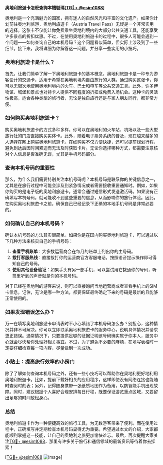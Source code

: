 **奥地利旅遊卡怎麽查詢本機號碼[[TG💪+ @esim1088](https://t.me/s/esim1088)]**

奥地利是一个充满魅力的国家，拥有迷人的自然风光和丰富的文化遗产。如果你计划前往奥地利旅游，奥地利旅遊卡（Austria Travel Pass）无疑是一个非常实用的选择。这张卡不仅能让你免费乘坐奥地利境内的大部分公共交通工具，还能享受许多景点的折扣优惠。不过，在使用奥地利旅遊卡的过程中，很多人可能会遇到一个问题——如何查询自己的本机号码？这个问题看似简单，但实际上涉及到了一些细节。接下来，我将详细为你解答这一问题，并分享一些实用的小技巧。

### 奥地利旅遊卡是什么？

首先，让我们简单了解一下奥地利旅遊卡的基本概念。奥地利旅遊卡是一种专为游客设计的交通卡，适用于希望在奥地利境内自由旅行的人群。通过购买这张卡，你可以无限次地使用奥地利境内的火车、巴士和电车等公共交通工具。此外，许多博物馆、城堡和景点也对持卡人提供不同程度的折扣或免费入场机会。这种卡的灵活性极高，适合各种类型的旅行者，无论是独自旅行还是与家人朋友同行，都非常方便。

### 如何购买奥地利旅遊卡？

购买奥地利旅遊卡的方式多种多样。你可以在奥地利的火车站、机场以及一些大型旅行社的门店直接购买实体卡。此外，随着电子票务系统的普及，现在越来越多的人选择在网上购买奥地利旅遊卡。在线购买不仅方便快捷，还可以提前规划行程，避免到达后因时间紧迫而无法及时获取卡片。无论你选择哪种方式，都需要注意核对个人信息是否准确无误，尤其是手机号码部分。

### 查询本机号码的重要性

那么，为什么我们需要特别关注本机号码呢？本机号码是联系你的关键信息之一，尤其是在旅行过程中可能会涉及到紧急情况或者需要接收重要通知时。例如，如果你购买的是电子版的奥地利旅遊卡，通常会通过短信形式发送激活码。如果没有正确填写本机号码，就可能收不到这些重要的信息，从而影响你的旅行体验。因此，在购买奥地利旅遊卡之前，确保自己已经记录下正确的本地手机号码是非常必要的。

### 如何确认自己的本机号码？

确认本机号码的方法其实很简单。如果你是在国内购买奥地利旅遊卡，可以通过以下几种方法来核实自己的手机号码：

1. **查看手机账单**：大多数运营商会在每月的账单上列出你的主号码。
2. **拨打客服热线**：直接拨打你的运营商官方客服电话，按照语音提示操作即可得知自己的号码。
3. **使用其他设备验证**：如果手头有另一部手机，可以尝试用它拨通你的号码，听筒里听到的声音就是你的本机号码。

对于已经在奥地利的游客来说，则可以直接询问当地运营商或者查看手机上的SIM卡信息。记住，无论是哪一种方法，都要保证最终确定下来的号码是最新的且能够正常使用的。

### 如果发现错误怎么办？

万一在填写奥地利旅遊卡申请表时不小心填错了本机号码怎么办？别担心，这种情况并非不可解决。你可以立即联系奥地利旅遊卡的服务中心，说明具体情况并请求更正错误。通常情况下，只要提供足够的证据证明该号码确实属于你本人，服务中心就会尽快帮你处理好相关事宜。不过，为了避免不必要的麻烦，在填写表格时一定要仔细检查每一项内容，尽量做到一次成功。

### 小贴士：提高旅行效率的小窍门

除了了解如何查询本机号码之外，还有一些小技巧可以帮助你在奥地利更好地利用奥地利旅遊卡。比如，提前下载好相关的应用程序，这样即使没有网络连接也能随时查阅时刻表；另外，记得随身携带一张纸质地图作为备用，以防智能手机出现故障。同时，建议根据个人喜好合理安排每日行程，既要保证游览重点区域，又要留出足够的时间放松身心。

### 总结

奥地利旅遊卡作为一种便捷高效的旅行工具，为无数游客带来了便利。而在使用过程中，正确填写并定期检查本机号码显得尤为重要。希望通过本文的介绍，大家都能顺利掌握这一技能，让自己的奥地利之旅更加愉快难忘。最后，再次提醒大家关注[TG💪+ @esim1088](https://t.me/s/esim1088)，那里有许多关于旅行和通信领域的最新资讯等待着你去探索！

[[TG💪+ @esim1088](https://t.me/s/esim1088) ![Image](https://i.postimg.cc/4NQfJmqS/Snipaste-2025-05-13-00-14-12.png)]